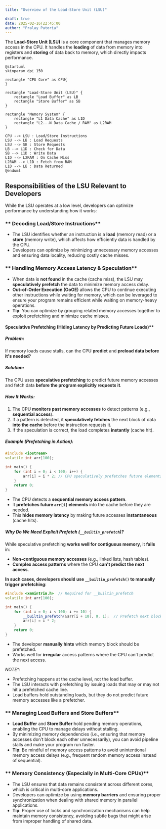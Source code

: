```yaml
---
title: "Overview of the Load-Store Unit (LSU)"

draft: true
date: 2025-02-16T22:45:00
author: "Pralay Patoria"
---
```


The **Load-Store Unit (LSU)** is a core component that manages memory access in the CPU.
It handles the **loading** of data from memory into registers and **storing** of data back to memory, which directly impacts performance.

```plantuml
@startuml
skinparam dpi 150

rectangle "CPU Core" as CPU{
}

rectangle "Load-Store Unit (LSU)" {
    rectangle "Load Buffer" as LB
    rectangle "Store Buffer" as SB
}

rectangle "Memory System" {
    rectangle "L1 Data Cache" as L1D
    rectangle "L2...N Data Cache / RAM" as L2RAM
}

CPU --> LSU : Load/Store Instructions
LSU --> LB : Load Requests
LSU --> SB : Store Requests
LB --> L1D : Check for Data
SB --> L1D : Write Data
L1D --> L2RAM : On Cache Miss
L2RAM --> L1D : Fetch from RAM
L1D --> LB : Data Returned
@enduml
```

## **Responsibilities of the LSU Relevant to Developers**
While the LSU operates at a low level, developers can optimize performance by understanding how it works:

### ** Decoding Load/Store Instructions** 
   - The LSU identifies whether an instruction is a **load** (memory read) or a **store** (memory write), which affects how efficiently data is handled by the CPU. 
   - Developers can optimize by minimizing unnecessary memory accesses and ensuring data locality, reducing costly cache misses.

### ** Handling Memory Access Latency & Speculation**
   - When data is **not found** in the cache (cache miss), the LSU may **speculatively prefetch** the data to minimize memory access delay. 
   - **Out-of-Order Execution (OoOE)** allows the CPU to continue executing other instructions while waiting for memory, which can be leveraged to ensure your program remains efficient while waiting on memory-heavy operations. 
   - **Tip**: You can optimize by grouping related memory accesses together to exploit prefetching and minimize cache misses.


#### Speculative Prefetching (Hiding Latency by Predicting Future Loads)**  
##### **Problem:**  
If memory loads cause stalls, can the CPU **predict** and **preload data before it's needed**?  

##### **Solution:**  
The CPU uses **speculative prefetching** to predict future memory accesses and fetch data **before the program explicitly requests it**.  

##### **How It Works:**  
1. The CPU **monitors past memory accesses** to detect patterns (e.g., **sequential access**).  
2. If a pattern is detected, it **speculatively fetches** the next block of data **into the cache** before the instruction requests it.  
3. If the speculation is correct, the load completes **instantly** (cache hit).  

##### **Example (Prefetching in Action):**
```cpp
#include <iostream>
volatile int arr[100];

int main() {
    for (int i = 0; i < 100; i++) {
        arr[i] = i * 2; // CPU speculatively prefetches future elements
    }
    return 0;
}
```
- The CPU detects a **sequential memory access pattern**.  
- It **prefetches future `arr[i]` elements** into the cache before they are needed.  
- This **hides memory latency** by making future accesses **instantaneous** (cache hits).  

##### **Why Do We Need Explicit Prefetch (`__builtin_prefetch`)?**  
While speculative prefetching **works well for contiguous memory**, it **fails** in:  
- **Non-contiguous memory accesses** (e.g., linked lists, hash tables).  
- **Complex access patterns** where the CPU **can't predict the next access**.  

**In such cases, developers should use `__builtin_prefetch()` to manually trigger prefetching**:  
```cpp
#include <xmmintrin.h>  // Required for __builtin_prefetch
volatile int arr[100];

int main() {
    for (int i = 0; i < 100; i += 10) {
        __builtin_prefetch(&arr[i + 10], 0, 1);  // Prefetch next block
        arr[i] = i * 2;
    }
    return 0;
}
```
- The developer **manually hints** which memory block should be prefetched.  
- Works well for **irregular** access patterns where the CPU can't predict the next access.  


*NOTE**:
- Prefetching happens at the cache level, not the load buffer.
- The LSU interacts with prefetching by issuing loads that may or may not hit a prefetched cache line.
- Load buffers hold outstanding loads, but they do not predict future memory accesses like a prefetcher.



### ** Managing Load Buffers and Store Buffers**
   - **Load Buffer** and **Store Buffer** hold pending memory operations, enabling the CPU to manage delays without stalling.
   - By minimizing memory dependencies (i.e., ensuring that memory accesses don’t block each other unnecessarily), you can avoid pipeline stalls and make your program run faster.
   - **Tip**: Be mindful of memory access patterns to avoid unintentional memory access delays (e.g., frequent random memory access instead of sequential).

### ** Memory Consistency (Especially in Multi-Core CPUs)** 
   - The LSU ensures that data remains consistent across different cores, which is critical in multi-core applications.
   - Developers can optimize by using **memory barriers**  and ensuring proper synchronization when dealing with shared memory in parallel applications.
   - **Tip**: Proper use of locks and synchronization mechanisms can help maintain memory consistency, avoiding subtle bugs that might arise from improper handling of shared data.


